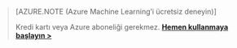 >[AZURE.NOTE (Azure Machine Learning’i ücretsiz deneyin)]
>
>Kredi kartı veya Azure aboneliği gerekmez. <a href="https://studio.azureml.net/?selectAccess=true&o=2" target="_blank">**Hemen kullanmaya başlayın >**</a>



<!--HONumber=sep16_HO2-->


